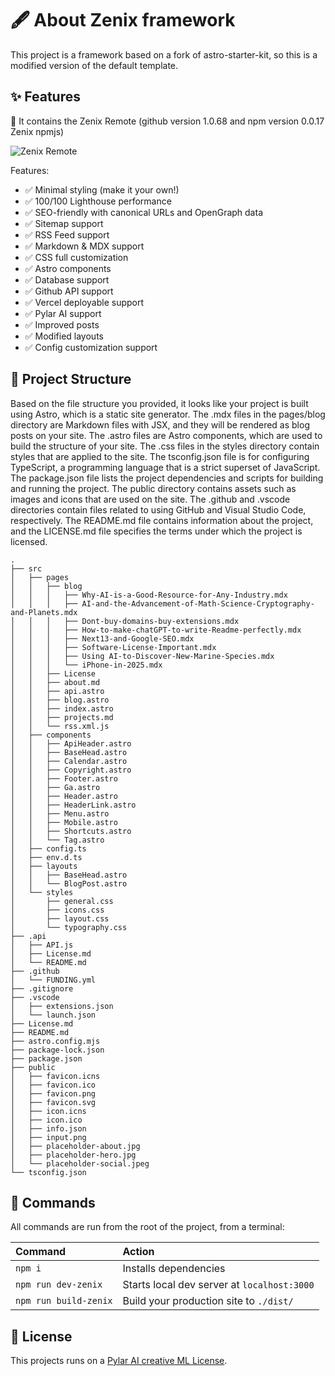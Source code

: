 # 🖋️ About Zenix framework

This project is a framework based on a fork of astro-starter-kit, so this is a modified version of the default template.

## ✨ Features

🎁 It contains the Zenix Remote (github version 1.0.68 and npm version 0.0.17 Zenix npmjs)

![Zenix Remote](https://user-images.githubusercontent.com/5947268/212189978-7b24b4ad-bb43-4edf-b81b-f5df5a35783b.png)

Features:

- ✅ Minimal styling (make it your own!)
- ✅ 100/100 Lighthouse performance
- ✅ SEO-friendly with canonical URLs and OpenGraph data
- ✅ Sitemap support
- ✅ RSS Feed support
- ✅ Markdown & MDX support
- ✅ CSS full customization
- ✅ Astro components
- ✅ Database support
- ✅ Github API support
- ✅ Vercel deployable support
- ✅ Pylar AI support
- ✅ Improved posts
- ✅ Modified layouts
- ✅ Config customization support

## 🚀 Project Structure

Based on the file structure you provided, it looks like your project is built using Astro, which is a static site generator. The .mdx files in the pages/blog directory are Markdown files with JSX, and they will be rendered as blog posts on your site. The .astro files are Astro components, which are used to build the structure of your site. The .css files in the styles directory contain styles that are applied to the site. The tsconfig.json file is for configuring TypeScript, a programming language that is a strict superset of JavaScript. The package.json file lists the project dependencies and scripts for building and running the project. The public directory contains assets such as images and icons that are used on the site. The .github and .vscode directories contain files related to using GitHub and Visual Studio Code, respectively. The README.md file contains information about the project, and the LICENSE.md file specifies the terms under which the project is licensed.

```
.
├── src
│   ├── pages
│   │   ├── blog
│   │   │   ├── Why-AI-is-a-Good-Resource-for-Any-Industry.mdx
│   │   │   ├── AI-and-the-Advancement-of-Math-Science-Cryptography-and-Planets.mdx
│   │   │   ├── Dont-buy-domains-buy-extensions.mdx
│   │   │   ├── How-to-make-chatGPT-to-write-Readme-perfectly.mdx
│   │   │   ├── Next13-and-Google-SEO.mdx
│   │   │   ├── Software-License-Important.mdx
│   │   │   ├── Using AI-to-Discover-New-Marine-Species.mdx
│   │   │   └── iPhone-in-2025.mdx
│   │   ├── License
│   │   ├── about.md
│   │   ├── api.astro
│   │   ├── blog.astro
│   │   ├── index.astro
│   │   ├── projects.md
│   │   └── rss.xml.js
│   ├── components
│   │   ├── ApiHeader.astro
│   │   ├── BaseHead.astro
│   │   ├── Calendar.astro
│   │   ├── Copyright.astro
│   │   ├── Footer.astro
│   │   ├── Ga.astro
│   │   ├── Header.astro
│   │   ├── HeaderLink.astro
│   │   ├── Menu.astro
│   │   ├── Mobile.astro
│   │   ├── Shortcuts.astro
│   │   └── Tag.astro
│   ├── config.ts
│   ├── env.d.ts
│   ├── layouts
│   │   ├── BaseHead.astro
│   │   └── BlogPost.astro
│   └── styles
│       ├── general.css
│       ├── icons.css
│       ├── layout.css
│       └── typography.css
├── .api
│   ├── API.js
│   ├── License.md
│   └── README.md
├── .github
│   └── FUNDING.yml
├── .gitignore
├── .vscode
│   ├── extensions.json
│   └── launch.json
├── License.md
├── README.md
├── astro.config.mjs
├── package-lock.json
├── package.json
├── public
│   ├── favicon.icns
│   ├── favicon.ico
│   ├── favicon.png
│   ├── favicon.svg
│   ├── icon.icns
│   ├── icon.ico
│   ├── info.json
│   ├── input.png
│   ├── placeholder-about.jpg
│   ├── placeholder-hero.jpg
│   └── placeholder-social.jpeg
└── tsconfig.json
```

## 🧞 Commands

All commands are run from the root of the project, from a terminal:

| Command                | Action                                           |
| :--------------------- | :----------------------------------------------- |
| `npm i`                | Installs dependencies                            |
| `npm run dev-zenix`    | Starts local dev server at `localhost:3000`      |
| `npm run build-zenix`  | Build your production site to `./dist/`          |

## 📝 License

This projects runs on a [Pylar AI creative ML License](https://huggingface.co/spaces/superdatas/LICENSE).
